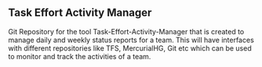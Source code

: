 ## Task Effort Activity Manager

Git Repository for the tool Task-Effort-Activity-Manager that is created to manage daily and weekly status reports for a team. This will have interfaces with different repositories like TFS, MercurialHG, Git etc which can be used to monitor and track the activities of a team.
